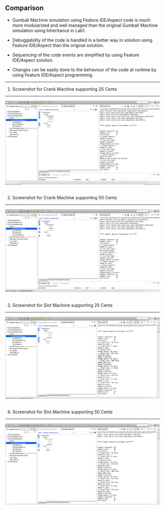 
## __Comparison__

- Gumball Machine simulation using Feature IDE/Aspect code is much more modularized and well managed
than the original Gumball Machine simulation using Inheritance in Lab1. 

- Debuggability of the code is handled in a better way in solution using Feature IDE/Aspect than 
the original solution.

- Sequencing of the code events are simplified by using Feature IDE/Aspect solution.

- Changes can be easily done to the behaviour of the code at runtime by using Feature IDE/Aspect programming.


--------------------------------------------------------------------------------------------------------


1. Screenshot for Crank Machine supporting 25 Cents 
--------------------------------------------------------------------------------------------------------

![](output/GumballMachineV2_Crank25.png)<br><br>





2. Screenshot for Crank Machine supporting 50 Cents 
--------------------------------------------------------------------------------------------------------

![](output/GumballMachineV2_Crank50.png)<br><br>





3. Screenshot for Slot Machine supporting 25 Cents 
--------------------------------------------------------------------------------------------------------

![](output/GumballMachineV2_Slot25.png)<br><br>





4. Screenshot for Slot Machine supporting 50 Cents 
--------------------------------------------------------------------------------------------------------

![GitHub Webhook](output/GumballMachineV2_Slot50.png)<br><br>
